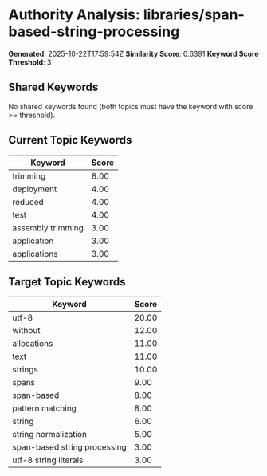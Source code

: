 # Authority Analysis: libraries/span-based-string-processing

**Generated**: 2025-10-22T17:59:54Z
**Similarity Score**: 0.6391
**Keyword Score Threshold**: 3

## Shared Keywords

No shared keywords found (both topics must have the keyword with score >= threshold).

## Current Topic Keywords

| Keyword | Score |
|---------|-------|
| trimming | 8.00 |
| deployment | 4.00 |
| reduced | 4.00 |
| test | 4.00 |
| assembly trimming | 3.00 |
| application | 3.00 |
| applications | 3.00 |

## Target Topic Keywords

| Keyword | Score |
|---------|-------|
| utf-8 | 20.00 |
| without | 12.00 |
| allocations | 11.00 |
| text | 11.00 |
| strings | 10.00 |
| spans | 9.00 |
| span-based | 8.00 |
| pattern matching | 8.00 |
| string | 6.00 |
| string normalization | 5.00 |
| span-based string processing | 3.00 |
| utf-8 string literals | 3.00 |

